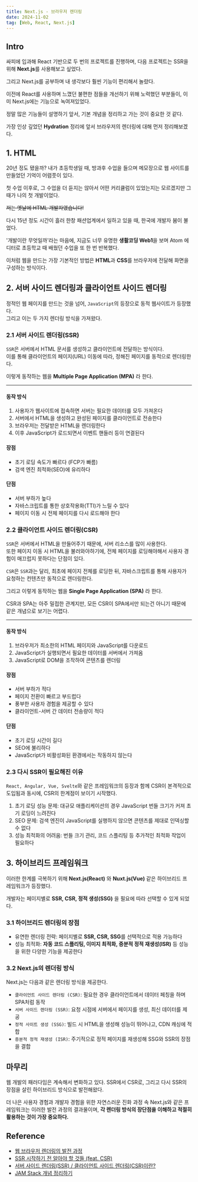 ```yaml
---
title: Next.js - 브라우저 렌더링
date: 2024-11-02
tag: [Web, React, Next.js]
---
```


## Intro

싸피에 입과해 React 기반으로 두 번의 프로젝트를 진행하며, 다음 프로젝트는 SSR을 위해 **Next.js**를 사용해보고 싶었다.

그리고 Next.js를 공부하며 내 생각보다 훨씬 기능이 편리해서 놀랐다.

이전에 React를 사용하며 느꼈던 불편한 점들을 개선하기 위해 노력했던 부분들이, 이미 Next.js에는 기능으로 녹여져있었다.

정말 많은 기능들이 설명하기 앞서, 기본 개념을 정리하고 가는 것이 중요한 것 같다.

가장 인상 깊었던 **Hydration** 정리에 앞서 브라우저의 렌더링에 대해 먼저 정리해보겠다.

## 1. HTML

20년 정도 됐을까? 내가 초등학생일 때, 방과후 수업을 들으며 메모장으로 웹 사이트를 만들었던 기억이 어렴풋이 있다.

첫 수업 이후로, 그 수업을 더 듣지는 않아서 어떤 커리큘럼이 있었는지는 모르겠지만 그 때가 나의 첫 개발이었다.

<del>저는 옛날에 HTML 개발자였습니다!</del>

다시 15년 정도 시간이 흘러 한창 패션업계에서 일하고 있을 때, 한국에 개발자 붐이 불었다.

'개발이란 무엇일까'라는 마음에, 지금도 너무 유명한 **생활코딩 Web1**을 보며 Atom 에디터로 초등학교 때 배웠던 수업을 또 한 번 반복했다.

이처럼 웹을 만드는 가장 기본적인 방법은 **HTML**과 **CSS**를 브라우저에 전달해 화면을 구성하는 방식이다.

## 2. 서버 사이드 렌더링과 클라이언트 사이드 렌더링

정적인 웹 페이지를 만드는 것을 넘어, <code>JavaScript</code>의 등장으로 동적 웹사이트가 등장했다.  
그리고 이는 두 가지 렌더링 방식을 가져왔다.

### 2.1 서버 사이드 렌더링(SSR)

<code>SSR</code>은 서버에서 HTML 문서를 생성하고 클라이언트에 전달하는 방식이다.  
이를 통해 클라이언트의 페이지(URL) 이동에 따라, 정해진 페이지를 동적으로 렌더링한다.

이렇게 동작하는 웹을 **Multiple Page Application (MPA)** 라 한다.

<hr/>

#### 동작 방식

1. 사용자가 웹사이트에 접속하면 서버는 필요한 데이터를 모두 가져온다
2. 서버에서 HTML을 생성하고 완성된 페이지를 클라이언트로 전송한다
3. 브라우저는 전달받은 HTML을 렌더링한다
4. 이후 JavaScript가 로드되면서 이벤트 핸들러 등이 연결된다

#### 장점

-   초기 로딩 속도가 빠르다 (FCP가 빠름)
-   검색 엔진 최적화(SEO)에 유리하다

#### 단점

-   서버 부하가 높다
-   자바스크립트를 통한 상호작용화(TTI)가 느릴 수 있다
-   페이지 이동 시 전체 페이지를 다시 로드해야 한다

### 2.2 클라이언트 사이드 렌더링(CSR)

<code>SSR</code>은 서버에서 HTML을 만들어주기 때문에, 서버 리소스를 많이 사용한다.  
또한 페이지 이동 시 HTML을 불러와야하기에, 전체 페이지를 로딩해야해서 사용자 경험이 매끄럽지 못하다는 단점이 있다.

<code>CSR</code>은 <code>SSR</code>과는 달리, 최초에 페이지 전체를 로딩한 뒤, 자바스크립트를 통해 사용자가 요청하는 컨텐츠만 동적으로 렌더링한다.

그리고 이렇게 동작하는 웹을 **Single Page Application (SPA)** 라 한다.

CSR과 SPA는 아주 밀접한 관계지만, 모든 CSR이 SPA에서만 되는건 아니기 때문에 같은 개념으로 보기는 어렵다.

<hr/>

#### 동작 방식

1. 브라우저가 최소한의 HTML 페이지와 JavaScript를 다운로드
2. JavaScript가 실행되면서 필요한 데이터를 서버에서 가져옴
3. JavaScript로 DOM을 조작하여 콘텐츠를 렌더링

#### 장점

-   서버 부하가 적다
-   페이지 전환이 빠르고 부드럽다
-   풍부한 사용자 경험을 제공할 수 있다
-   클라이언트-서버 간 데이터 전송량이 적다

#### 단점

-   초기 로딩 시간이 길다
-   SEO에 불리하다
-   JavaScript가 비활성화된 환경에서는 작동하지 않는다

### 2.3 다시 SSR이 필요해진 이유

<code>React, Angular, Vue, Svelte</code>와 같은 프레임워크의 등장과 함께 CSR이 본격적으로 도입됨과 동시에, CSR의 한계점이 보이기 시작했다.

1. 초기 로딩 성능 문제: 대규모 애플리케이션의 경우 JavaScript 번들 크기가 커져 초기 로딩이 느려진다
2. SEO 문제: 검색 엔진이 JavaScript를 실행하지 않으면 콘텐츠를 제대로 인덱싱할 수 없다
3. 성능 최적화의 어려움: 번들 크기 관리, 코드 스플리팅 등 추가적인 최적화 작업이 필요하다

## 3. 하이브리드 프레임워크

이러한 한계를 극복하기 위해 **Next.js(React)** 와 **Nuxt.js(Vue)** 같은 하이브리드 프레임워크가 등장했다.

개발자는 페이지별로 **SSR, CSR, 정적 생성(SSG)** 을 필요에 따라 선택할 수 있게 되었다.

### 3.1 하이브리드 렌더링의 장점

-   유연한 렌더링 전략: 페이지별로 **SSR, CSR, SSG**를 선택적으로 적용 가능하다
-   성능 최적화: **자동 코드 스플리팅, 이미지 최적화, 증분적 정적 재생성(ISR)** 등 성능을 위한 다양한 기능을 제공한다

### 3.2 Next.js의 렌더링 방식

Next.js는 다음과 같은 렌더링 방식을 제공한다.

-   <code>클라이언트 사이드 렌더링 (CSR)</code>: 필요한 경우 클라이언트에서 데이터 페칭을 하며 SPA처럼 동작
-   <code>서버 사이드 렌더링 (SSR)</code>: 요청 시점에 서버에서 페이지를 생성, 최신 데이터를 제공
-   <code>정적 사이트 생성 (SSG)</code>: 빌드 시 HTML을 생성해 성능이 뛰어나고, CDN 캐싱에 적합
-   <code>증분적 정적 재생성 (ISR)</code>: 주기적으로 정적 페이지를 재생성해 SSG와 SSR의 장점을 결합

## 마무리

웹 개발의 패러다임은 계속해서 변화하고 있다. SSR에서 CSR로, 그리고 다시 SSR의 장점을 살린 하이브리드 방식으로 발전해왔다.

더 나은 사용자 경험과 개발자 경험을 위한 자연스러운 진화 과정 속 Next.js와 같은 프레임워크는 이러한 발전 과정의 결과물이며, **각 렌더링 방식의 장단점을 이해하고 적절히 활용하는 것이 가장 중요하다.**

## Reference

-   [웹 브라우저 렌더링의 발전 과정](https://velog.io/@hamjw0122/Next.js-%EC%9B%B9-%EB%B8%8C%EB%9D%BC%EC%9A%B0%EC%A0%80-%EB%A0%8C%EB%8D%94%EB%A7%81%EC%9D%98-%EB%B0%9C%EC%A0%84-%EA%B3%BC%EC%A0%95-cles36qh)
-   [SSR 시작하기 전 알아야 할 것들 (feat. CSR)](https://yozm.wishket.com/magazine/detail/2330/)
-   [서버 사이드 렌더링(SSR) / 클라이언트 사이드 렌더링(CSR)이란?](https://velog.io/@ctdlog/%EC%84%9C%EB%B2%84-%EC%82%AC%EC%9D%B4%EB%93%9C-%EB%A0%8C%EB%8D%94%EB%A7%81SSR-%ED%81%B4%EB%9D%BC%EC%9D%B4%EC%96%B8%ED%8A%B8-%EC%82%AC%EC%9D%B4%EB%93%9C-%EB%A0%8C%EB%8D%94%EB%A7%81CSR%EC%9D%B4%EB%9E%80)
-   [JAM Stack 개념 정리하기](https://pks2974.medium.com/jam-stack-%EA%B0%9C%EB%85%90-%EC%A0%95%EB%A6%AC%ED%95%98%EA%B8%B0-17dd5c34edf7)
